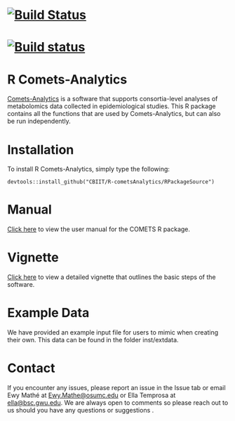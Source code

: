 # [![Build Status](https://travis-ci.org/CBIIT/R-cometsAnalytics.svg?branch=wheelerb)](https://travis-ci.org/CBIIT/R-cometsAnalytics)
# [![Build status](https://ci.appveyor.com/api/projects/status/github/CBIIT/R-cometsAnalytics?branch=wheelerb)](https://ci.appveyor.com/project/Mathelab/r-cometsanalytics)

# R Comets-Analytics

[Comets-Analytics](http://comets-analytics.org/) is a software that supports consortia-level analyses of metabolomics data collected in epidemiological studies.  This R package contains all the functions that are used by Comets-Analytics, but can also be run independently.  

# Installation

To install R Comets-Analytics, simply type the following:

```
devtools::install_github("CBIIT/R-cometsAnalytics/RPackageSource")
```

# Manual
[Click here](https://github.com/CBIIT/R-cometsAnalytics/blob/gh-pages/COMETS-manual.pdf) to view the user manual for the COMETS R package.

# Vignette
[Click here](https://github.com/CBIIT/R-cometsAnalytics/blob/gh-pages/cometsvignette_v1.5.html) to view a detailed vignette that outlines the basic steps of the software.

# Example Data
We have provided an example input file for users to mimic when creating their own.  This data can be found in the folder inst/extdata.

# Contact

If you encounter any issues, please report an issue in the Issue tab or email Ewy Mathé at Ewy.Mathe@osumc.edu or Ella Temprosa at ella@bsc.gwu.edu.  We are always open to comments so please reach out to us should you have any questions or suggestions .

